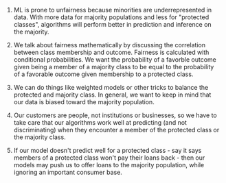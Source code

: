 1. ML is prone to unfairness because minorities are underrepresented in data. With more data for majority populations and less for "protected classes", algorithms will perform better in prediction and inference on the majority. 

2. We talk about fairness mathematically by discussing the correlation between class membership and outcome. Fairness is calculated with conditional probabilities. We want the probability of a favorble outcome given being a member of a majority class to be equal to the probability of a favorable outcome given membership to a protected class.

3. We can do things like weighted models or other tricks to balance the protected and majority class. In general, we want to keep in mind that our data is biased toward the majority population.

4. Our customers are people, not institutions or businesses, so we have to take care that our algorithms work well at predicting (and not discriminating) when they encounter a member of the protected class or the majority class.

5. If our model doesn't predict well for a protected class - say it says members of a protected class won't pay their loans back - then our models may push us to offer loans to the majority population, while ignoring an important consumer base. 
